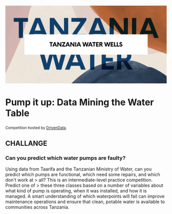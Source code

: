 ![Tanzania Water Wells](./images/tanzania-water-wells.png)

# Pump it up: Data Mining the Water Table
<small>Competition hosted by [DrivenData](https://www.drivendata.org/competitions/7/pump-it-up-data-mining-the-water-table/page/23/).</small>

## CHALLANGE
### Can you predict which water pumps are faulty?

Using data from Taarifa and the Tanzanian Ministry of Water, can you predict which pumps are functional, which need some repairs, and which don't work at > all? This is an intermediate-level practice competition. Predict one of > these three classes based on a number of variables about what kind of pump is operating, when it was installed, and how it is managed. A smart understanding of which waterpoints will fail can improve maintenance operations and ensure that clean, potable water is available to communities across Tanzania.
